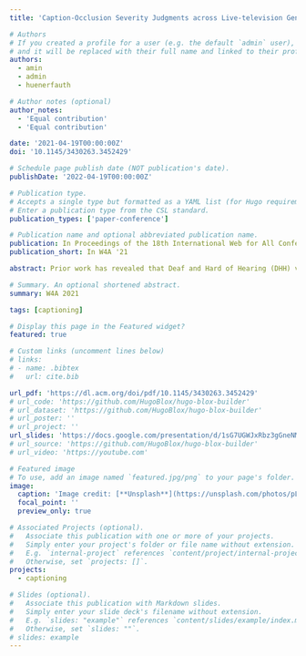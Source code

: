 ```yaml
---
title: 'Caption-Occlusion Severity Judgments across Live-television Genres from Deaf and Hard-of-hearing Viewers'

# Authors
# If you created a profile for a user (e.g. the default `admin` user), write the username (folder name) here
# and it will be replaced with their full name and linked to their profile.
authors:
  - amin
  - admin
  - huenerfauth

# Author notes (optional)
author_notes:
  - 'Equal contribution'
  - 'Equal contribution'

date: '2021-04-19T00:00:00Z'
doi: '10.1145/3430263.3452429'

# Schedule page publish date (NOT publication's date).
publishDate: '2022-04-19T00:00:00Z'

# Publication type.
# Accepts a single type but formatted as a YAML list (for Hugo requirements).
# Enter a publication type from the CSL standard.
publication_types: ['paper-conference']

# Publication name and optional abbreviated publication name.
publication: In Proceedings of the 18th International Web for All Conference (W4A '21)
publication_short: In W4A '21

abstract: Prior work has revealed that Deaf and Hard of Hearing (DHH) viewers are concerned about captions occluding other onscreen content, e.g. text or faces, especially for live television programming, for which captions are generally not manually placed. To support evaluation or placement of captions for several genres of live television, empirical evidence is needed on how DHH viewers prioritize onscreen information, and whether this varies by genre. Nineteen DHH participants rated the importance of various onscreen content regions across 6 genres - News, Interviews, Emergency Announcements, Political Debates, Weather News, and Sports. Importance of content regions varied significantly across several genres, motivating genre-specific caption placement. We also demonstrate how the dataset informs creation of importance-weights for a metric to predict the severity of captions occluding onscreen content. This metric correlated significantly better to 23 DHH participants' judgements of caption quality, compared to a metric with uniform importance-weights of content regions.

# Summary. An optional shortened abstract.
summary: W4A 2021

tags: [captioning]

# Display this page in the Featured widget?
featured: true

# Custom links (uncomment lines below)
# links:
# - name: .bibtex
#   url: cite.bib

url_pdf: 'https://dl.acm.org/doi/pdf/10.1145/3430263.3452429'
# url_code: 'https://github.com/HugoBlox/hugo-blox-builder'
# url_dataset: 'https://github.com/HugoBlox/hugo-blox-builder'
# url_poster: ''
# url_project: ''
url_slides: 'https://docs.google.com/presentation/d/1sG7UGWJxRbz3gGneNMSm5RdJf6MIoedQMSaHSC810UA/edit?usp=sharing'
# url_source: 'https://github.com/HugoBlox/hugo-blox-builder'
# url_video: 'https://youtube.com'

# Featured image
# To use, add an image named `featured.jpg/png` to your page's folder.
image:
  caption: 'Image credit: [**Unsplash**](https://unsplash.com/photos/pLCdAaMFLTE)'
  focal_point: ''
  preview_only: true

# Associated Projects (optional).
#   Associate this publication with one or more of your projects.
#   Simply enter your project's folder or file name without extension.
#   E.g. `internal-project` references `content/project/internal-project/index.md`.
#   Otherwise, set `projects: []`.
projects:
  - captioning

# Slides (optional).
#   Associate this publication with Markdown slides.
#   Simply enter your slide deck's filename without extension.
#   E.g. `slides: "example"` references `content/slides/example/index.md`.
#   Otherwise, set `slides: ""`.
# slides: example
---
```


<!-- {{% callout note %}}
Click the _Cite_ button above to demo the feature to enable visitors to import publication metadata into their reference management software.
{{% /callout %}}

{{% callout note %}}
Create your slides in Markdown - click the _Slides_ button to check out the example.
{{% /callout %}} -->

<!-- Add the publication's **full text** or **supplementary notes** here. You can use rich formatting such as including [code, math, and images](https://docs.hugoblox.com/content/writing-markdown-latex/). -->
